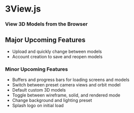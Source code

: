# 3View.js
### View 3D Models from the Browser

## Major Upcoming Features
- Upload and quickly change between models 
- Account creation to save and reopen models

### Minor Upcoming Features
- Buffers and progress bars for loading screens and models
- Switch between preset camera views and orbit model
- Default custom 3D models
- Toggle between wireframe, solid, and rendered mode
- Change background and lighting preset
- Splash logo on initial load


